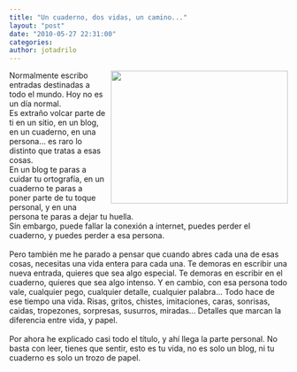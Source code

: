 ```yaml
---
title: "Un cuaderno, dos vidas, un camino..."
layout: "post"
date: "2010-05-27 22:31:00"
categories:
author: jotadrilo
---
```


<div class="css-full-post-content js-full-post-content">
<a onblur="try {parent.deselectBloggerImageGracefully();} catch(e) {}" href="{{ site.url }}/assets/images/DSC01843+copia.jpg"><img style="float:right; margin:0 0 10px 10px;cursor:pointer; cursor:hand;width: 320px; height: 240px;" src="{{ site.url }}/assets/images/DSC01843+copia.jpg" border="0" alt=""id="BLOGGER_PHOTO_ID_5476081354485727074" /></a>Normalmente escribo entradas destinadas a todo el mundo. Hoy no es un día normal.<br />Es extraño volcar parte de ti en un sitio, en un blog, en un cuaderno, en una persona... es raro lo distinto que tratas a esas cosas.<br />En un blog te paras a cuidar tu ortografía, en un cuaderno te paras a poner parte de tu toque personal, y en una persona te paras a dejar tu huella.<br />Sin embargo, puede fallar la conexión a internet, puedes perder el cuaderno, y puedes perder a esa persona.<br /><br />Pero también me he parado a pensar que cuando abres cada una de esas cosas, necesitas una vida entera para cada una. Te demoras en escribir una nueva entrada, quieres que sea algo especial. Te demoras en escribir en el cuaderno, quieres que sea algo intenso. Y en cambio, con esa persona todo vale, cualquier pego, cualquier detalle, cualquier palabra... Todo hace de ese tiempo una vida. Risas, gritos, chistes, imitaciones, caras, sonrisas, caidas, tropezones, sorpresas, susurros, miradas... Detalles que marcan la diferencia entre vida, y papel.<br /><br />Por ahora he explicado casi todo el título, y ahí llega la parte personal. No basta con leer, tienes que sentir, esto es tu vida, no es solo un blog, ni tu cuaderno es solo un trozo de papel.
</div>
